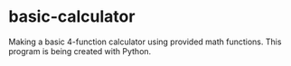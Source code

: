 # basic-calculator
 Making a basic 4-function calculator using provided math functions.
 This program is being created with Python.